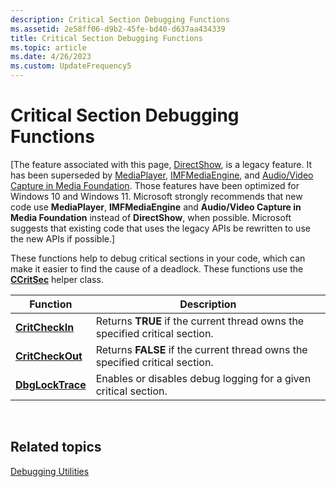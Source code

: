 ```yaml
---
description: Critical Section Debugging Functions
ms.assetid: 2e58ff06-d9b2-45fe-bd40-d637aa434339
title: Critical Section Debugging Functions
ms.topic: article
ms.date: 4/26/2023
ms.custom: UpdateFrequency5
---
```


# Critical Section Debugging Functions

\[The feature associated with this page, [DirectShow](/windows/win32/directshow/directshow), is a legacy feature. It has been superseded by [MediaPlayer](/uwp/api/Windows.Media.Playback.MediaPlayer), [IMFMediaEngine](/windows/win32/api/mfmediaengine/nn-mfmediaengine-imfmediaengine), and [Audio/Video Capture in Media Foundation](windows/win32/medfound/audio-video-capture-in-media-foundation). Those features have been optimized for Windows 10 and Windows 11. Microsoft strongly recommends that new code use **MediaPlayer**, **IMFMediaEngine** and **Audio/Video Capture in Media Foundation** instead of **DirectShow**, when possible. Microsoft suggests that existing code that uses the legacy APIs be rewritten to use the new APIs if possible.\]

These functions help to debug critical sections in your code, which can make it easier to find the cause of a deadlock. These functions use the [**CCritSec**](ccritsec.md) helper class.



| Function                             | Description                                                                  |
|--------------------------------------|------------------------------------------------------------------------------|
| [**CritCheckIn**](critcheckin.md)   | Returns **TRUE** if the current thread owns the specified critical section.  |
| [**CritCheckOut**](critcheckout.md) | Returns **FALSE** if the current thread owns the specified critical section. |
| [**DbgLockTrace**](dbglocktrace.md) | Enables or disables debug logging for a given critical section.              |



 

## Related topics

<dl> <dt>

[Debugging Utilities](debugging-utilities.md)
</dt> </dl>

 

 



